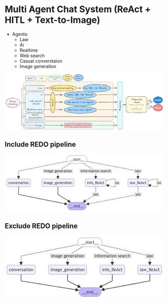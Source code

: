 
# Multi Agent Chat System (ReAct + HITL + Text-to-Image)

- Agents:
  - Law
  - Ai
  - Realtime
  - Web search
  - Casual converstaion
  - Image generation
    
<center><img width="1000" src="./readme_img/react1.png"></center>

## Include REDO pipeline

<center><img width="600" src="./readme_img/pipeline_include_redo.jpg"></center>

## Exclude REDO pipeline

<center><img width="600" src="./readme_img/pipeline.jpg"></center>
